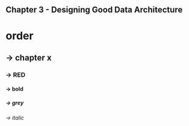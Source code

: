 ## Chapter 3 - Designing Good Data Architecture


# order
## -> chapter x 
### -> RED 
#### -> bold 
##### -> grey
###### -> italic